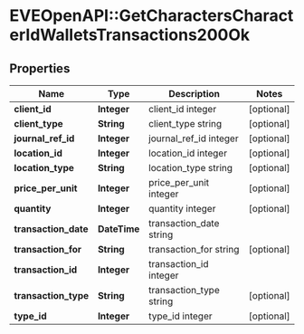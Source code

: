 # EVEOpenAPI::GetCharactersCharacterIdWalletsTransactions200Ok

## Properties
Name | Type | Description | Notes
------------ | ------------- | ------------- | -------------
**client_id** | **Integer** | client_id integer | [optional] 
**client_type** | **String** | client_type string | [optional] 
**journal_ref_id** | **Integer** | journal_ref_id integer | [optional] 
**location_id** | **Integer** | location_id integer | [optional] 
**location_type** | **String** | location_type string | [optional] 
**price_per_unit** | **Integer** | price_per_unit integer | [optional] 
**quantity** | **Integer** | quantity integer | [optional] 
**transaction_date** | **DateTime** | transaction_date string | 
**transaction_for** | **String** | transaction_for string | [optional] 
**transaction_id** | **Integer** | transaction_id integer | 
**transaction_type** | **String** | transaction_type string | [optional] 
**type_id** | **Integer** | type_id integer | [optional] 


